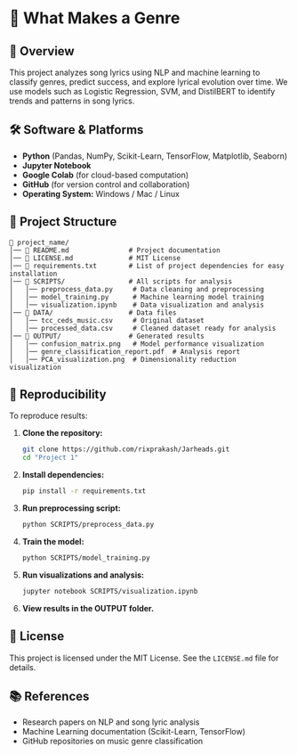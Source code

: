 # 🎵 What Makes a Genre

## 📌 Overview
This project analyzes song lyrics using NLP and machine learning to classify genres, predict success, and explore lyrical evolution over time. We use models such as Logistic Regression, SVM, and DistilBERT to identify trends and patterns in song lyrics.

## 🛠️ Software & Platforms
- **Python** (Pandas, NumPy, Scikit-Learn, TensorFlow, Matplotlib, Seaborn)
- **Jupyter Notebook**
- **Google Colab** (for cloud-based computation)
- **GitHub** (for version control and collaboration)
- **Operating System:** Windows / Mac / Linux

## 📁 Project Structure
```
📂 project_name/
│── 📄 README.md               # Project documentation
│── 📄 LICENSE.md              # MIT License
│── 📄 requirements.txt        # List of project dependencies for easy installation
│── 📂 SCRIPTS/                # All scripts for analysis
│   │── preprocess_data.py     # Data cleaning and preprocessing
│   │── model_training.py      # Machine learning model training
│   │── visualization.ipynb    # Data visualization and analysis
│── 📂 DATA/                   # Data files
│   │── tcc_ceds_music.csv     # Original dataset
│   │── processed_data.csv     # Cleaned dataset ready for analysis
│── 📂 OUTPUT/                 # Generated results
│   │── confusion_matrix.png   # Model performance visualization
│   │── genre_classification_report.pdf  # Analysis report
│   │── PCA_visualization.png  # Dimensionality reduction visualization
```

## 🔄 Reproducibility
To reproduce results:
1. **Clone the repository:**
   ```bash
   git clone https://github.com/rixprakash/Jarheads.git
   cd "Project 1"
   ```
2. **Install dependencies:**
   ```bash
   pip install -r requirements.txt
   ```
3. **Run preprocessing script:**
   ```bash
   python SCRIPTS/preprocess_data.py
   ```
4. **Train the model:**
   ```bash
   python SCRIPTS/model_training.py
   ```
5. **Run visualizations and analysis:**
   ```bash
   jupyter notebook SCRIPTS/visualization.ipynb
   ```
6. **View results in the OUTPUT folder.**

## 📜 License
This project is licensed under the MIT License. See the `LICENSE.md` file for details.

## 📚 References
- Research papers on NLP and song lyric analysis
- Machine Learning documentation (Scikit-Learn, TensorFlow)
- GitHub repositories on music genre classification

